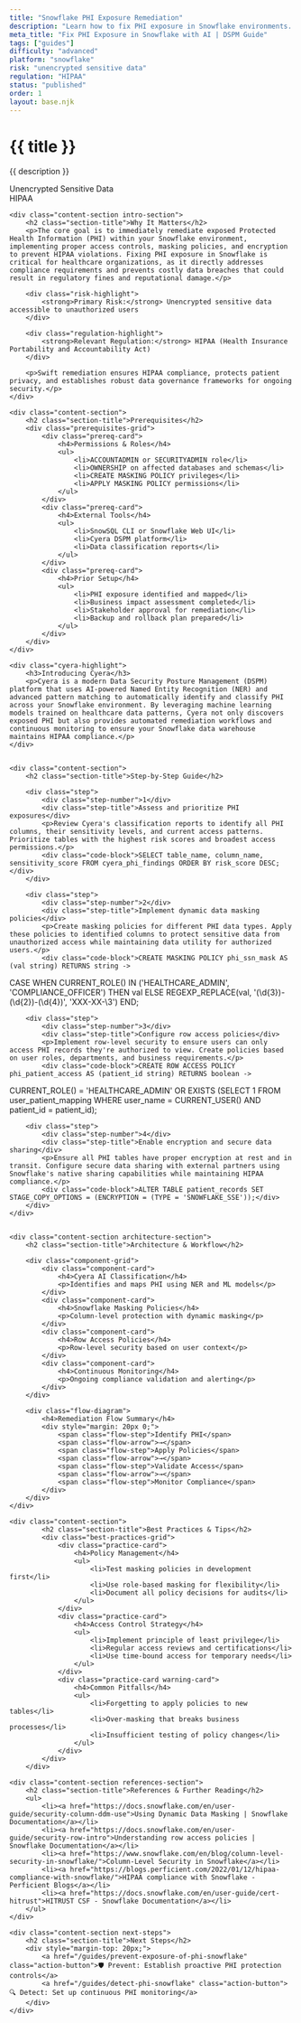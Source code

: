 ```yaml
---
title: "Snowflake PHI Exposure Remediation"
description: "Learn how to fix PHI exposure in Snowflake environments. Follow step-by-step guidance for HIPAA compliance and secure data handling."
meta_title: "Fix PHI Exposure in Snowflake with AI | DSPM Guide"
tags: ["guides"]
difficulty: "advanced"
platform: "snowflake"
risk: "unencrypted sensitive data"
regulation: "HIPAA"
status: "published"
order: 1
layout: base.njk
---
```


<div class="container">
    <div class="header">
        <h1>{{ title }}</h1>
        <p>{{ description }}</p>
        <div class="badge">Unencrypted Sensitive Data</div>
        <div class="badge regulation">HIPAA</div>
    </div>

    <div class="content-section intro-section">
        <h2 class="section-title">Why It Matters</h2>
        <p>The core goal is to immediately remediate exposed Protected Health Information (PHI) within your Snowflake environment, implementing proper access controls, masking policies, and encryption to prevent HIPAA violations. Fixing PHI exposure in Snowflake is critical for healthcare organizations, as it directly addresses compliance requirements and prevents costly data breaches that could result in regulatory fines and reputational damage.</p>
        
        <div class="risk-highlight">
            <strong>Primary Risk:</strong> Unencrypted sensitive data accessible to unauthorized users
        </div>
        
        <div class="regulation-highlight">
            <strong>Relevant Regulation:</strong> HIPAA (Health Insurance Portability and Accountability Act)
        </div>
        
        <p>Swift remediation ensures HIPAA compliance, protects patient privacy, and establishes robust data governance frameworks for ongoing security.</p>
    </div>

    <div class="content-section">
        <h2 class="section-title">Prerequisites</h2>
        <div class="prerequisites-grid">
            <div class="prereq-card">
                <h4>Permissions & Roles</h4>
                <ul>
                    <li>ACCOUNTADMIN or SECURITYADMIN role</li>
                    <li>OWNERSHIP on affected databases and schemas</li>
                    <li>CREATE MASKING POLICY privileges</li>
                    <li>APPLY MASKING POLICY permissions</li>
                </ul>
            </div>
            <div class="prereq-card">
                <h4>External Tools</h4>
                <ul>
                    <li>SnowSQL CLI or Snowflake Web UI</li>
                    <li>Cyera DSPM platform</li>
                    <li>Data classification reports</li>
                </ul>
            </div>
            <div class="prereq-card">
                <h4>Prior Setup</h4>
                <ul>
                    <li>PHI exposure identified and mapped</li>
                    <li>Business impact assessment completed</li>
                    <li>Stakeholder approval for remediation</li>
                    <li>Backup and rollback plan prepared</li>
                </ul>
            </div>
        </div>
    </div>
	
    <div class="cyera-highlight">
        <h3>Introducing Cyera</h3>
        <p>Cyera is a modern Data Security Posture Management (DSPM) platform that uses AI-powered Named Entity Recognition (NER) and advanced pattern matching to automatically identify and classify PHI across your Snowflake environment. By leveraging machine learning models trained on healthcare data patterns, Cyera not only discovers exposed PHI but also provides automated remediation workflows and continuous monitoring to ensure your Snowflake data warehouse maintains HIPAA compliance.</p>
    </div>
	

    <div class="content-section">
        <h2 class="section-title">Step-by-Step Guide</h2>
        
        <div class="step">
            <div class="step-number">1</div>
            <div class="step-title">Assess and prioritize PHI exposures</div>
            <p>Review Cyera's classification reports to identify all PHI columns, their sensitivity levels, and current access patterns. Prioritize tables with the highest risk scores and broadest access permissions.</p>
            <div class="code-block">SELECT table_name, column_name, sensitivity_score FROM cyera_phi_findings ORDER BY risk_score DESC;</div>
        </div>

        <div class="step">
            <div class="step-number">2</div>
            <div class="step-title">Implement dynamic data masking policies</div>
            <p>Create masking policies for different PHI data types. Apply these policies to identified columns to protect sensitive data from unauthorized access while maintaining data utility for authorized users.</p>
            <div class="code-block">CREATE MASKING POLICY phi_ssn_mask AS (val string) RETURNS string ->
  CASE 
    WHEN CURRENT_ROLE() IN ('HEALTHCARE_ADMIN', 'COMPLIANCE_OFFICER') THEN val
    ELSE REGEXP_REPLACE(val, '(\d{3})-(\d{2})-(\d{4})', 'XXX-XX-\3')
  END;</div>
        </div>

        <div class="step">
            <div class="step-number">3</div>
            <div class="step-title">Configure row access policies</div>
            <p>Implement row-level security to ensure users can only access PHI records they're authorized to view. Create policies based on user roles, departments, and business requirements.</p>
            <div class="code-block">CREATE ROW ACCESS POLICY phi_patient_access AS (patient_id string) RETURNS boolean ->
  CURRENT_ROLE() = 'HEALTHCARE_ADMIN' OR 
  EXISTS (SELECT 1 FROM user_patient_mapping WHERE user_name = CURRENT_USER() AND patient_id = patient_id);</div>
        </div>

        <div class="step">
            <div class="step-number">4</div>
            <div class="step-title">Enable encryption and secure data sharing</div>
            <p>Ensure all PHI tables have proper encryption at rest and in transit. Configure secure data sharing with external partners using Snowflake's native sharing capabilities while maintaining HIPAA compliance.</p>
            <div class="code-block">ALTER TABLE patient_records SET STAGE_COPY_OPTIONS = (ENCRYPTION = (TYPE = 'SNOWFLAKE_SSE'));</div>
        </div>
    </div>


    <div class="content-section architecture-section">
        <h2 class="section-title">Architecture & Workflow</h2>
        
        <div class="component-grid">
            <div class="component-card">
                <h4>Cyera AI Classification</h4>
                <p>Identifies and maps PHI using NER and ML models</p>
            </div>
            <div class="component-card">
                <h4>Snowflake Masking Policies</h4>
                <p>Column-level protection with dynamic masking</p>
            </div>
            <div class="component-card">
                <h4>Row Access Policies</h4>
                <p>Row-level security based on user context</p>
            </div>
            <div class="component-card">
                <h4>Continuous Monitoring</h4>
                <p>Ongoing compliance validation and alerting</p>
            </div>
        </div>

        <div class="flow-diagram">
            <h4>Remediation Flow Summary</h4>
            <div style="margin: 20px 0;">
                <span class="flow-step">Identify PHI</span>
                <span class="flow-arrow">→</span>
                <span class="flow-step">Apply Policies</span>
                <span class="flow-arrow">→</span>
                <span class="flow-step">Validate Access</span>
                <span class="flow-arrow">→</span>
                <span class="flow-step">Monitor Compliance</span>
            </div>
        </div>
    </div>

	<div class="content-section">
	        <h2 class="section-title">Best Practices & Tips</h2>
	        <div class="best-practices-grid">
	            <div class="practice-card">
	                <h4>Policy Management</h4>
	                <ul>
	                    <li>Test masking policies in development first</li>
	                    <li>Use role-based masking for flexibility</li>
	                    <li>Document all policy decisions for audits</li>
	                </ul>
	            </div>
	            <div class="practice-card">
	                <h4>Access Control Strategy</h4>
	                <ul>
	                    <li>Implement principle of least privilege</li>
	                    <li>Regular access reviews and certifications</li>
	                    <li>Use time-bound access for temporary needs</li>
	                </ul>
	            </div>
	            <div class="practice-card warning-card">
	                <h4>Common Pitfalls</h4>
	                <ul>
	                    <li>Forgetting to apply policies to new tables</li>
	                    <li>Over-masking that breaks business processes</li>
	                    <li>Insufficient testing of policy changes</li>
	                </ul>
	            </div>
	        </div>
	    </div>

    <div class="content-section references-section">
        <h2 class="section-title">References & Further Reading</h2>
        <ul>
            <li><a href="https://docs.snowflake.com/en/user-guide/security-column-ddm-use">Using Dynamic Data Masking | Snowflake Documentation</a></li>
            <li><a href="https://docs.snowflake.com/en/user-guide/security-row-intro">Understanding row access policies | Snowflake Documentation</a></li>
            <li><a href="https://www.snowflake.com/en/blog/column-level-security-in-snowflake/">Column-Level Security in Snowflake</a></li>
            <li><a href="https://blogs.perficient.com/2022/01/12/hipaa-compliance-with-snowflake/">HIPAA compliance with Snowflake - Perficient Blogs</a></li>
            <li><a href="https://docs.snowflake.com/en/user-guide/cert-hitrust">HITRUST CSF - Snowflake Documentation</a></li>
        </ul>
    </div>

    <div class="content-section next-steps">
        <h2 class="section-title">Next Steps</h2>
        <div style="margin-top: 20px;">
            <a href="/guides/prevent-exposure-of-phi-snowflake" class="action-button">🛡️ Prevent: Establish proactive PHI protection controls</a>
            <a href="/guides/detect-phi-snowflake" class="action-button">🔍 Detect: Set up continuous PHI monitoring</a>
        </div>
    </div>
</div>